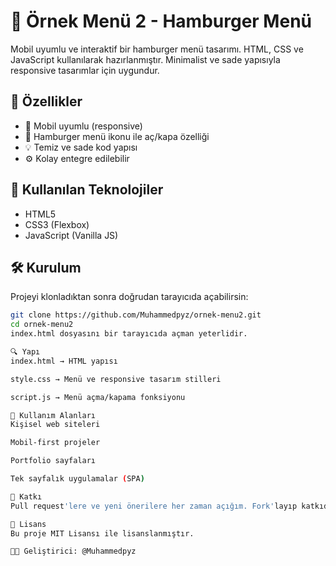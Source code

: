 # 🍔 Örnek Menü 2 - Hamburger Menü

Mobil uyumlu ve interaktif bir hamburger menü tasarımı. HTML, CSS ve JavaScript kullanılarak hazırlanmıştır. Minimalist ve sade yapısıyla responsive tasarımlar için uygundur.

## 🚀 Özellikler

- 📱 Mobil uyumlu (responsive)
- 🍔 Hamburger menü ikonu ile aç/kapa özelliği
- 💡 Temiz ve sade kod yapısı
- ⚙️ Kolay entegre edilebilir

## 🧰 Kullanılan Teknolojiler

- HTML5
- CSS3 (Flexbox)
- JavaScript (Vanilla JS)

## 🛠️ Kurulum

Projeyi klonladıktan sonra doğrudan tarayıcıda açabilirsin:

```bash
git clone https://github.com/Muhammedpyz/ornek-menu2.git
cd ornek-menu2
index.html dosyasını bir tarayıcıda açman yeterlidir.

🔍 Yapı
index.html → HTML yapısı

style.css → Menü ve responsive tasarım stilleri

script.js → Menü açma/kapama fonksiyonu

📌 Kullanım Alanları
Kişisel web siteleri

Mobil-first projeler

Portfolio sayfaları

Tek sayfalık uygulamalar (SPA)

🤝 Katkı
Pull request'lere ve yeni önerilere her zaman açığım. Fork'layıp katkıda bulunabilirsin.

📄 Lisans
Bu proje MIT Lisansı ile lisanslanmıştır.

🧑‍💻 Geliştirici: @Muhammedpyz
